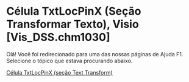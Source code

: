 
# Célula TxtLocPinX (Seção Transformar Texto), Visio [Vis_DSS.chm1030]

Olá! Você foi redirecionado para uma das nossas páginas de Ajuda F1. Selecione o tópico que estava procurando abaixo.

[Célula TxtLocPinX (seção Text Transform)](http://msdn.microsoft.com/library/cbfc4e91-10d1-d50e-3e8a-f269f7123276%28Office.15%29.aspx)
